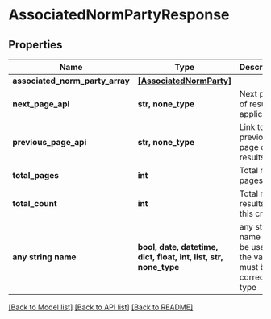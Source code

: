 # AssociatedNormPartyResponse


## Properties
Name | Type | Description | Notes
------------ | ------------- | ------------- | -------------
**associated_norm_party_array** | [**[AssociatedNormParty]**](AssociatedNormParty.md) |  | 
**next_page_api** | **str, none_type** | Next page of results if applicable. | 
**previous_page_api** | **str, none_type** | Link to previous page of results. | 
**total_pages** | **int** | Total no. of pages. | 
**total_count** | **int** | Total no. of results for this criteria. | 
**any string name** | **bool, date, datetime, dict, float, int, list, str, none_type** | any string name can be used but the value must be the correct type | [optional]

[[Back to Model list]](../README.md#documentation-for-models) [[Back to API list]](../README.md#documentation-for-api-endpoints) [[Back to README]](../README.md)


